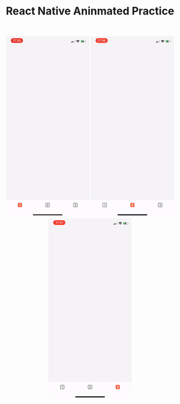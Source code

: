<h1 align="center">React Native Aninmated Practice</h1>
</br>
<p align="center">
  <img src="/assets/anim1.gif" alt="first animation">   
  <img src="/assets/anim2.gif" alt="second animation">    
  <img src="/assets/anim3.gif" alt="third animation">    
</p>

